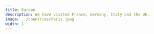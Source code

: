 ```yaml
---
title: Europe
description: We have visited France, Germany, Italy and the UK.
image: ../countries/Paris.jpeg
width: 1
---
```


